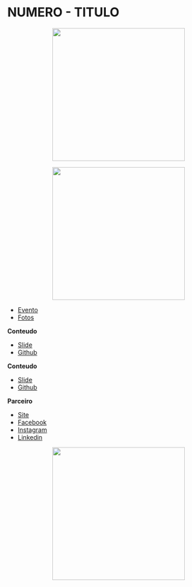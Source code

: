 



# NUMERO - TITULO

<p align="center">
  <img width="300" height="300" src="https://raw.githubusercontent.com/nerdzao/events/master/NerdZao.png">
</p>
<p align="center">
  <img width="300" height="300" src="https://raw.githubusercontent.com/nerdzao/events/master/NerdGirlz.png">
</p>

 - [Evento](https://www.meetup.com/Nerdzao/)
 - [Fotos](https://www.meetup.com/Nerdzao/)

**Conteudo**

 - [Slide](https://www.facebook.com/nerdzao)
 - [Github](https://github.com/nerdzao)

**Conteudo**

 - [Slide](https://www.facebook.com/nerdzao)
 - [Github](https://github.com/nerdzao)
 
**Parceiro**

 - [Site](https://www.facebook.com/nerdzao)
 - [Facebook](https://www.facebook.com/nerdzao)
 - [Instagram](https://www.instagram.com/onerdzao/)
 - [Linkedin](https://www.linkedin.com/company/nerdzao/)

<p align="center">
  <img width="300" height="300" src="https://raw.githubusercontent.com/nerdzao/events/master/NerdGirlz.png">
</p>
